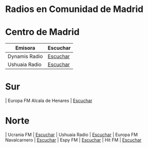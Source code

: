 # Radios en Comunidad de Madrid

# Centro de Madrid

| Emisora | Escuchar |
|-|-|
| Dynamis Radio | [Escuchar](https://control.streaming-pro.com:8014/stream)
| Ushuaia Radio | [Escuchar](https://s4.radio.co/sc6f29e098/listen)

# Sur

| Europa FM Alcala de Henares |  [Escuchar](https://atres-live.europafm.com/live/europafm/bitrate_1.m3u8)

# Norte

| Ucrania FM | [Escuchar](https://sonicpanel.globalstream.pro/8258/stream)
| Ushuaia Radio | [Escuchar](https://s4.radio.co/sc6f29e098/listen)
| Europa FM Navalcarnero |  [Escuchar](https://atres-live.europafm.com/live/europafm/bitrate_1.m3u8)
| Espy FM |  [Escuchar](https://ams1.acelerun.com:2020/stream/la879madrid)
| Hit FM |  [Escuchar](https://bbhitfm.kissfmradio.cires21.com/bbhitfm.mp3?wmsAuthSign=c2VydmVyX3RpbWU9MDIvMjcvMjAyNCAxMTozMTo0MCBQTSZoYXNoX3ZhbHVlPTV6ZklSNXpoRVB3QzhyUENzZ3NhaHc9PSZ2YWxpZG1pbnV0ZXM9MTQ0MCZpZD0yNDIwNTMwODE=)
